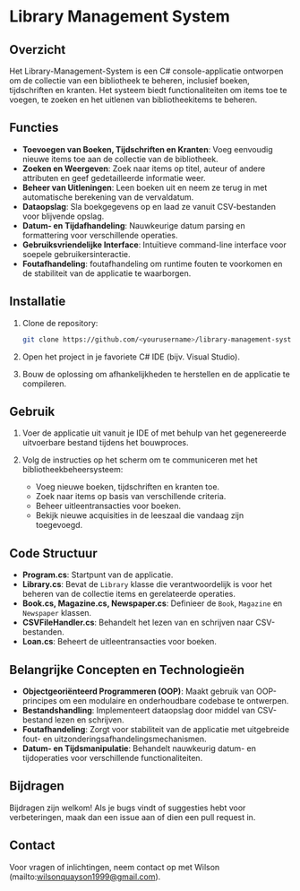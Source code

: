 # Library Management System

## Overzicht

Het Library-Management-System is een C# console-applicatie ontworpen om de collectie van een bibliotheek te beheren, inclusief boeken, tijdschriften en kranten. Het systeem biedt functionaliteiten om items toe te voegen, te zoeken en het uitlenen van bibliotheekitems te beheren.

## Functies

- **Toevoegen van Boeken, Tijdschriften en Kranten**: Voeg eenvoudig nieuwe items toe aan de collectie van de bibliotheek.
- **Zoeken en Weergeven**: Zoek naar items op titel, auteur of andere attributen en geef gedetailleerde informatie weer.
- **Beheer van Uitleningen**: Leen boeken uit en neem ze terug in met automatische berekening van de vervaldatum.
- **Dataopslag**: Sla boekgegevens op en laad ze vanuit CSV-bestanden voor blijvende opslag.
- **Datum- en Tijdafhandeling**: Nauwkeurige datum parsing en formattering voor verschillende operaties.
- **Gebruiksvriendelijke Interface**: Intuïtieve command-line interface voor soepele gebruikersinteractie.
- **Foutafhandeling**: foutafhandeling om runtime fouten te voorkomen en de stabiliteit van de applicatie te waarborgen.

## Installatie

1. Clone de repository:
    ```bash
    git clone https://github.com/<yourusername>/library-management-system.git
    ```

2. Open het project in je favoriete C# IDE (bijv. Visual Studio).

3. Bouw de oplossing om afhankelijkheden te herstellen en de applicatie te compileren.

## Gebruik

1. Voer de applicatie uit vanuit je IDE of met behulp van het gegenereerde uitvoerbare bestand tijdens het bouwproces.

2. Volg de instructies op het scherm om te communiceren met het bibliotheekbeheersysteem:
    - Voeg nieuwe boeken, tijdschriften en kranten toe.
    - Zoek naar items op basis van verschillende criteria.
    - Beheer uitleentransacties voor boeken.
    - Bekijk nieuwe acquisities in de leeszaal die vandaag zijn toegevoegd.

## Code Structuur

- **Program.cs**: Startpunt van de applicatie.
- **Library.cs**: Bevat de `Library` klasse die verantwoordelijk is voor het beheren van de collectie items en gerelateerde operaties.
- **Book.cs, Magazine.cs, Newspaper.cs**: Definieer de `Book`, `Magazine` en `Newspaper` klassen.
- **CSVFileHandler.cs**: Behandelt het lezen van en schrijven naar CSV-bestanden.
- **Loan.cs**: Beheert de uitleentransacties voor boeken.

## Belangrijke Concepten en Technologieën

- **Objectgeoriënteerd Programmeren (OOP)**: Maakt gebruik van OOP-principes om een modulaire en onderhoudbare codebase te ontwerpen.
- **Bestandshandling**: Implementeert dataopslag door middel van CSV-bestand lezen en schrijven.
- **Foutafhandeling**: Zorgt voor stabiliteit van de applicatie met uitgebreide fout- en uitzonderingsafhandelingsmechanismen.
- **Datum- en Tijdsmanipulatie**: Behandelt nauwkeurig datum- en tijdoperaties voor verschillende functionaliteiten.

## Bijdragen

Bijdragen zijn welkom! Als je bugs vindt of suggesties hebt voor verbeteringen, maak dan een issue aan of dien een pull request in.


## Contact

Voor vragen of inlichtingen, neem contact op met Wilson (mailto:wilsonquayson1999@gmail.com).


